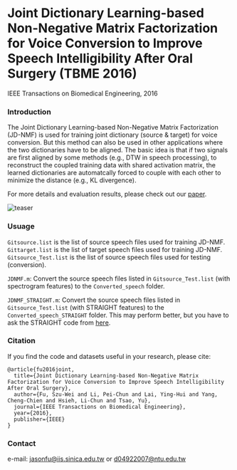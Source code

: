 # Joint Dictionary Learning-based Non-Negative Matrix Factorization for Voice Conversion to Improve Speech Intelligibility After Oral Surgery (TBME 2016)


IEEE Transactions on Biomedical Engineering, 2016


### Introduction
The Joint Dictionary Learning-based Non-Negative Matrix Factorization (JD-NMF) is used for training joint dictionary (source & target) for voice conversion. But this method can also be used in other applications where the two dictionaries have to be aligned. The basic idea is that if two signals are first aligned by some methods (e.g., DTW in speech processing), to reconstruct the coupled training data with shared activation matrix, the learned dictionaries are automatcally forced to couple with each other to minimize the distance (e.g., KL divergence).


For more details and evaluation results, please check out our  [paper](http://ieeexplore.ieee.org/document/7797132/).

![teaser](https://jasonswfu.github.io/JasonFu.github.io/images/Joint_NMF.png)

### Usuage

`Gitsource.list` is the list of source speech files used for training JD-NMF.
`Gittarget.list` is the list of target speech files used for training JD-NMF.
`Gitsource_Test.list` is the list of source speech files used for testing (conversion).

`JDNMF.m`: Convert the source speech files listed in `Gitsource_Test.list` (with spectrogram features) to the `Converted_speech` folder.


`JDNMF_STRAIGHT.m`: Convert the source speech files listed in `Gitsource_Test.list` (with STRAIGHT features) to the `Converted_speech_STRAIGHT` folder. This may perform better, but you have to ask the STRAIGHT code from [here](http://www.wakayama-u.ac.jp/~kawahara/index-e.html).


### Citation

If you find the code and datasets useful in your research, please cite:

    @article{fu2016joint,
      title={Joint Dictionary Learning-based Non-Negative Matrix Factorization for Voice Conversion to Improve Speech Intelligibility After Oral Surgery},
      author={Fu, Szu-Wei and Li, Pei-Chun and Lai, Ying-Hui and Yang, Cheng-Chien and Hsieh, Li-Chun and Tsao, Yu},
      journal={IEEE Transactions on Biomedical Engineering},
      year={2016},
      publisher={IEEE}
    }
    
### Contact

e-mail: jasonfu@iis.sinica.edu.tw or d04922007@ntu.edu.tw








